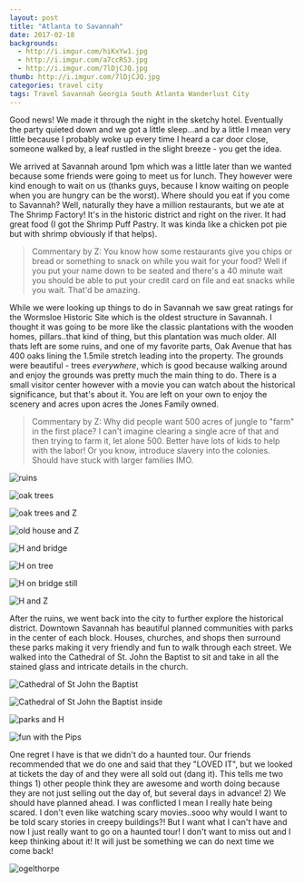 ```yaml
---
layout: post
title: "Atlanta to Savannah"
date: 2017-02-18
backgrounds:
  - http://i.imgur.com/hiKxYw1.jpg
  - http://i.imgur.com/a7ccRS3.jpg
  - http://i.imgur.com/7lDjCJQ.jpg
thumb: http://i.imgur.com/7lDjCJQ.jpg
categories: travel city
tags: Travel Savannah Georgia South Atlanta Wanderlust City
---
```


Good news! We made it through the night in the sketchy hotel. Eventually the party quieted down and we got a little sleep...and by a little I mean very little because I probably woke up every time I heard a car door close, someone walked by, a leaf rustled in the slight breeze - you get the idea.

We arrived at Savannah around 1pm which was a little later than we wanted because some friends were going to meet us for lunch. They however were kind enough to wait on us (thanks guys, because I know waiting on people when you are hungry can be the worst). Where should you eat if you come to Savannah? Well, naturally they have a million restaurants, but we ate at The Shrimp Factory! It's in the historic district and right on the river. It had great food (I got the Shrimp Puff Pastry. It was kinda like a chicken pot pie but with shrimp obviously if that helps).

> Commentary by Z: You know how some restaurants give you chips or bread or something to snack on while you wait for your food? Well if you put your name down to be seated and there's a 40 minute wait you should be able to put your credit card on file and eat snacks while you wait. That'd be amazing.

While we were looking up things to do in Savannah we saw great ratings for the Wormsloe Historic Site which is the oldest structure in Savannah. I thought it was going to be more like the classic plantations with the wooden homes, pillars..that kind of thing, but this plantation was much older. All thats left are some ruins, and one of my favorite parts, Oak Avenue that has 400 oaks lining the 1.5mile stretch leading into the property. The grounds were beautiful - trees _everywhere_, which is good because walking around and enjoy the grounds was pretty much the main thing to do. There is a small visitor center however with a movie you can watch about the historical significance, but that's about it. You are left on your own to enjoy the scenery and acres upon acres the Jones Family owned.

> Commentary by Z: Why did people want 500 acres of jungle to "farm" in the first place? I can't imagine clearing a single acre of that and then trying to farm it, let alone 500. Better have lots of kids to help with the labor! Or you know, introduce slavery into the colonies. Should have stuck with larger families IMO.

![ruins](http://i.imgur.com/Vumv6U7h.jpg)

![oak trees](http://i.imgur.com/EszFTSTh.jpg)

![oak trees and Z](http://i.imgur.com/orp4A68h.jpg)

![old house and Z](http://i.imgur.com/jfOcqO8h.jpg)

![H and bridge](http://i.imgur.com/NLH3swJh.jpg)

![H on tree](http://i.imgur.com/Ht2KnTWh.jpg)

![H on bridge still](http://i.imgur.com/CTEaGbwh.jpg)

![H and Z](http://i.imgur.com/mrXpNDlh.jpg)

After the ruins, we went back into the city to further explore the historical district. Downtown Savannah has beautiful planned communities with parks in the center of each block. Houses, churches, and shops then surround these parks making it very friendly and fun to walk through each street. We walked into the Cathedral of St. John the Baptist to sit and take in all the stained glass and intricate details in the church.

![Cathedral of St John the Baptist](http://i.imgur.com/QXlU8o5h.jpg)

![Cathedral of St John the Baptist inside](http://i.imgur.com/L3nbexNh.jpg)

![parks and H](http://i.imgur.com/5Gk0exKh.jpg)

![fun with the Pips](http://i.imgur.com/MG0TFNEh.jpg)

One regret I have is that we didn't do a haunted tour. Our friends recommended that we do one and said that they "LOVED IT", but we looked at tickets the day of and they were all sold out (dang it). This tells me two things 1) other people think they are awesome and worth doing because they are not just selling out the day of, but several days in advance! 2) We should have planned ahead. I was conflicted I mean I really hate being scared. I don't even like watching scary movies..sooo why would I want to be told scary stories in creepy buildings?! But I want what I can't have and now I just really want to go on a haunted tour! I don't want to miss out and I keep thinking about it! It will just be something we can do next time we come back!

![ogelthorpe](http://i.imgur.com/RkRPNfth.jpg)
